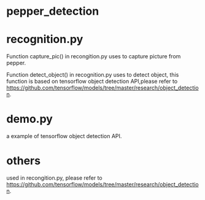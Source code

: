 # pepper_detection
# recognition.py
Function capture_pic() in recongition.py uses to capture picture from pepper.

Function detect_object() in recognition.py uses to detect object, this function is based on tensorflow object detection API,please refer to https://github.com/tensorflow/models/tree/master/research/object_detection.

# demo.py
a example of tensorflow object detection API.

# others
used in recongition.py, please refer to https://github.com/tensorflow/models/tree/master/research/object_detection.  
